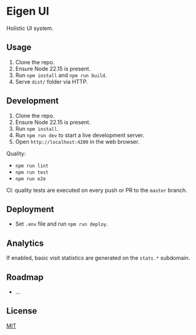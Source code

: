 # Eigen UI

Holistic UI system.

## Usage

1. Clone the repo.
2. Ensure Node 22.15 is present.
3. Run `npm install` and `npm run build`.
4. Serve `dist/` folder via HTTP.

## Development

1. Clone the repo.
2. Ensure Node 22.15 is present.
3. Run `npm install`.
4. Run `npm run dev` to start a live development server.
5. Open `http://localhost:4200` in the web browser.

Quality:

* `npm run lint`
* `npm run test`
* `npm run e2e`

CI: quality tests are executed on every push or PR to the `master` branch.

## Deployment

* Set `.env` file and run `npm run deploy`.

## Analytics

If enabled, basic visit statistics are generated on the `stats.*` subdomain.

## Roadmap

* ...

## License

[MIT](License)

